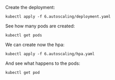 Create the deployment:

`kubectl apply -f 6.autoscaling/deployment.yaml`

See how many pods are created:

`kubectl get pods`

We can create now the hpa:

`kubectl apply -f 6.autoscaling/hpa.yaml`

And see what happens to the pods:

`kubectl get pod`

